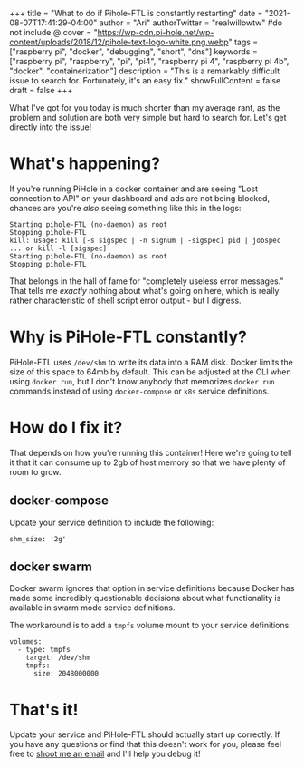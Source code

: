 +++
title = "What to do if Pihole-FTL is constantly restarting"
date = "2021-08-07T17:41:29-04:00"
author = "Ari"
authorTwitter = "realwillowtw" #do not include @
cover = "https://wp-cdn.pi-hole.net/wp-content/uploads/2018/12/pihole-text-logo-white.png.webp"
tags = ["raspberry pi", "docker", "debugging", "short", "dns"]
keywords = ["raspberry pi", "raspberry", "pi", "pi4", "raspberry pi 4", "raspberry pi 4b", "docker", "containerization"]
description = "This is a remarkably difficult issue to search for. Fortunately, it's an easy fix."
showFullContent = false
draft = false
+++

What I've got for you today is much shorter than my average rant, as the problem and solution are both very simple but hard to search for. Let's get directly into the issue!

# What's happening?

If you're running PiHole in a docker container and are seeing "Lost connection to API" on your dashboard and ads are not being blocked, chances are you're *also* seeing something like this in the logs:

```
Starting pihole-FTL (no-daemon) as root
Stopping pihole-FTL
kill: usage: kill [-s sigspec | -n signum | -sigspec] pid | jobspec ... or kill -l [sigspec]
Starting pihole-FTL (no-daemon) as root
Stopping pihole-FTL
```

That belongs in the hall of fame for "completely useless error messages." That tells me *exactly* nothing about what's going on here, which is really rather characteristic of shell script error output - but I digress.

# Why is PiHole-FTL constantly?

PiHole-FTL uses `/dev/shm` to write its data into a RAM disk. Docker limits the size of this space to 64mb by default. This can be adjusted at the CLI when using `docker run`, but I don't know anybody that memorizes `docker run` commands instead of using `docker-compose` or `k8s` service definitions.

# How do I fix it?

That depends on how you're running this container! Here we're going to tell it that it can consume up to 2gb of host memory so that we have plenty of room to grow.

## docker-compose

Update your service definition to include the following:

```
shm_size: '2g'
```

## docker swarm

Docker swarm ignores that option in service definitions because Docker has made some incredibly questionable decisions about what functionality is available in swarm mode service definitions.

The workaround is to add a `tmpfs` volume mount to your service definitions:

```
volumes:
  - type: tmpfs
    target: /dev/shm
    tmpfs:
      size: 2048000000
```

# That's it!

Update your service and PiHole-FTL should actually start up correctly. If you have any questions or find that this doesn't work for you, please feel free to [shoot me an email](/contact) and I'll help you debug it!
